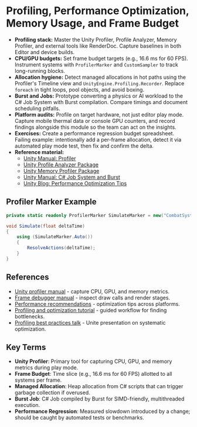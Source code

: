 # Profiling, Performance Optimization, Memory Usage, and Frame Budget
- **Profiling stack:** Master the Unity Profiler, Profile Analyzer, Memory Profiler, and external tools like RenderDoc. Capture baselines in both Editor and device builds.
- **CPU/GPU budgets:** Set frame budget targets (e.g., 16.6 ms for 60 FPS). Instrument systems with `ProfilerMarker` and `CustomSampler` to track long-running blocks.
- **Allocation hygiene:** Detect managed allocations in hot paths using the Profiler's Timeline view and `UnityEngine.Profiling.Recorder`. Replace `foreach` in tight loops, pool objects, and avoid boxing.
- **Burst and Jobs:** Prototype converting a physics or AI workload to the C# Job System with Burst compilation. Compare timings and document scheduling pitfalls.
- **Platform audits:** Profile on target hardware, not just editor play mode. Capture mobile thermal data or console GPU counters, and record findings alongside this module so the team can act on the insights.
- **Exercises:** Create a performance regression budget spreadsheet. Failing example: intentionally add a per-frame allocation, detect it via automated play mode test, then fix and confirm the delta.
- **Reference material:**
  - [Unity Manual: Profiler](https://docs.unity3d.com/Manual/Profiler.html)
  - [Unity Profile Analyzer Package](https://docs.unity3d.com/Packages/com.unity.performance.profile-analyzer@latest/)
  - [Unity Memory Profiler Package](https://docs.unity3d.com/Packages/com.unity.memoryprofiler@latest/index.html)
  - [Unity Manual: C# Job System and Burst](https://docs.unity3d.com/Manual/JobSystem.html)
  - [Unity Blog: Performance Optimization Tips](https://blog.unity.com/games/performance-optimization-tips-for-unity-games)

## Profiler Marker Example
```csharp
private static readonly ProfilerMarker SimulateMarker = new("CombatSystem.Simulate");

void Simulate(float deltaTime)
{
    using (SimulateMarker.Auto())
    {
        ResolveActions(deltaTime);
    }
}
```






## References
- [Unity profiler manual](https://docs.unity3d.com/Manual/Profiler.html) - capture CPU, GPU, and memory metrics.
- [Frame debugger manual](https://docs.unity3d.com/Manual/FrameDebugger.html) - inspect draw calls and render stages.
- [Performance recommendations](https://docs.unity3d.com/Manual/MobileOptimizationPracticalGuide.html) - optimization tips across platforms.
- [Profiling and optimization tutorial](https://learn.unity.com/tutorial/profiling-and-optimization) - guided workflow for finding bottlenecks.
- [Profiling best practices talk](https://www.youtube.com/watch?v=gx0ltmyq3pI) - Unite presentation on systematic optimization.
## Key Terms
- **Unity Profiler**: Primary tool for capturing CPU, GPU, and memory metrics during play mode.
- **Frame Budget**: Time slice (e.g., 16.6 ms for 60 FPS) allotted to all systems per frame.
- **Managed Allocation**: Heap allocation from C# scripts that can trigger garbage collection if overused.
- **Burst Job**: C# Job compiled by Burst for SIMD-friendly, multithreaded execution.
- **Performance Regression**: Measured slowdown introduced by a change; should be caught by automated tests or benchmarks.
